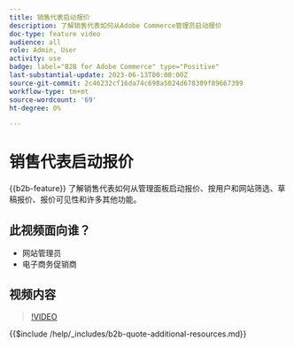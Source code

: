 ```yaml
---
title: 销售代表启动报价
description: 了解销售代表如何从Adobe Commerce管理员启动报价
doc-type: feature video
audience: all
role: Admin, User
activity: use
badge: label="B2B for Adobe Commerce" type="Positive"
last-substantial-update: 2023-06-13T00:00:00Z
source-git-commit: 2c46232cf16da74c698a5824d678389f89667399
workflow-type: tm+mt
source-wordcount: '69'
ht-degree: 0%

---
```


# 销售代表启动报价

{{b2b-feature}}
了解销售代表如何从管理面板启动报价、按用户和网站筛选、草稿报价、报价可见性和许多其他功能。

## 此视频面向谁？

- 网站管理员
- 电子商务促销商

## 视频内容

>[!VIDEO](https://video.tv.adobe.com/v/3420390?learn=on)

{{$include /help/_includes/b2b-quote-additional-resources.md}}
